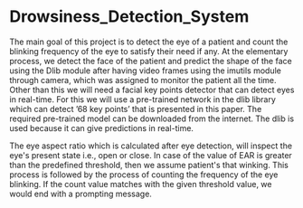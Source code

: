 # Drowsiness_Detection_System
The main goal of this project is to detect the eye of a patient and count the blinking frequency of the eye to satisfy their need if any. At the elementary process, we detect the face of the patient and predict the shape of the face using the Dlib module after having video frames using the imutils module through camera, which was assigned to monitor the patient all the time. Other than this we will need a facial key points detector that can detect eyes in real-time. For this we will use a pre-trained network in the dlib library which can detect ’68 key points’ that is presented in this paper. The required pre-trained model can be downloaded from the internet. The dlib is used because it can give predictions in real-time.


The eye aspect ratio which is calculated after eye detection, will inspect the eye's present state i.e., open or close. In case of the value of EAR is greater than the predefined threshold, then we assume patient's that winking. This process is followed by the process of counting the frequency of the eye blinking. If the count value matches with the given threshold value, we would end with a prompting message.
